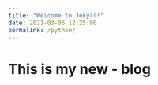 ```yaml
---
title: "Welcome to Jekyll!"
date: 2021-03-06 12:25:00
permalink: /python/
---
```


# This is my new - blog
